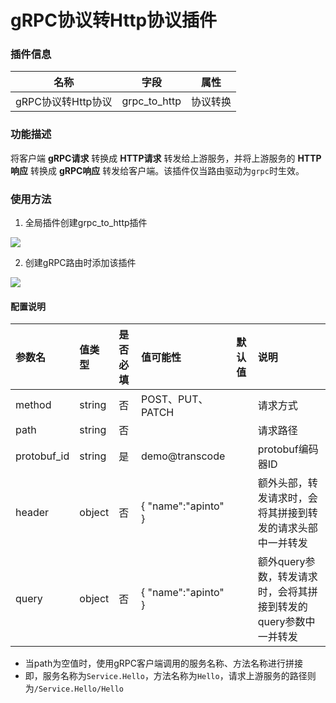 # gRPC协议转Http协议插件

### 插件信息

| 名称            | 字段           | 属性   |
|---------------|--------------|------|
| gRPC协议转Http协议 | grpc_to_http | 协议转换 |


### 功能描述

将客户端 **gRPC请求** 转换成 **HTTP请求** 转发给上游服务，并将上游服务的 **HTTP响应** 转换成 **gRPC响应** 转发给客户端。该插件仅当路由驱动为`grpc`时生效。

### 使用方法
1. 全局插件创建grpc_to_http插件

![](http://data.eolinker.com/course/KxKiCI1e59e43080547dd110b2d0845c1069af04a1cbe55.png)

2. 创建gRPC路由时添加该插件

![](http://data.eolinker.com/course/2yebGVg0ff08945e1d9f52d11f1f151ab357fc6c25273e4.png)


#### 配置说明

| 参数名      | 值类型 | 是否必填 | 值可能性             | 默认值 | 说明                                                         |
| :---------- | :----- | :------- | :------------------- | :----- | :----------------------------------------------------------- |
| method      | string | 否       | POST、PUT、PATCH     |        | 请求方式                                                     |
| path        | string | 否       |                      |        | 请求路径                                                     |
| protobuf_id | string | 是       | demo@transcode       |        | protobuf编码器ID                                             |
| header      | object | 否       | { "name":"apinto"  } |        | 额外头部，转发请求时，会将其拼接到转发的请求头部中一并转发   |
| query       | object | 否       | { "name":"apinto"  } |        | 额外query参数，转发请求时，会将其拼接到转发的query参数中一并转发 |

* 当path为空值时，使用gRPC客户端调用的服务名称、方法名称进行拼接
* 即，服务名称为`Service.Hello`，方法名称为`Hello`，请求上游服务的路径则为`/Service.Hello/Hello`